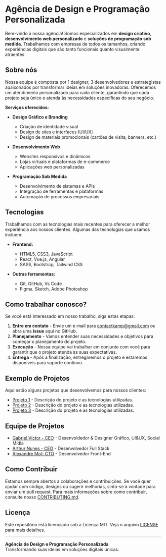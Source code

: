 # Agência de Design e Programação Personalizada

Bem-vindo à nossa agência! Somos especializados em **design criativo**, **desenvolvimento web personalizado** e **soluções de programação sob medida**. Trabalhamos com empresas de todos os tamanhos, criando experiências digitais que são tanto funcionais quanto visualmente atraentes.

## Sobre nós

Nossa equipe é composta por 1 designer, 3 desenvolvedores e estrategistas apaixonados por transformar ideias em soluções inovadoras. Oferecemos um atendimento personalizado para cada cliente, garantindo que cada projeto seja único e atenda às necessidades específicas do seu negócio.

**Serviços oferecidos:**
- **Design Gráfico e Branding**
  - Criação de identidade visual
  - Design de sites e interfaces (UI/UX)
  - Design de materiais promocionais (cartões de visita, banners, etc.)
  
- **Desenvolvimento Web**
  - Websites responsivos e dinâmicos
  - Lojas virtuais e plataformas de e-commerce
  - Aplicações web personalizadas

- **Programação Sob Medida**
  - Desenvolvimento de sistemas e APIs
  - Integração de ferramentas e plataformas
  - Automação de processos empresariais

## Tecnologias

Trabalhamos com as tecnologias mais recentes para oferecer a melhor experiência aos nossos clientes. Algumas das tecnologias que usamos incluem:

- **Frontend:**
  - HTML5, CSS3, JavaScript
  - React, Vue.js, Angular
  - SASS, Bootstrap, Tailwind CSS

- **Outras ferramentas:**
  - Git, GitHub, Vs Code
  - Figma, Sketch, Adobe Photoshop

## Como trabalhar conosco?

Se você está interessado em nosso trabalho, siga estas etapas:

1. **Entre em contato** - Envie um e-mail para [contactkamp@gmail.com](mailto:contactkamp@gmail.com) ou abra uma **issue** aqui no GitHub.
2. **Planejamento** - Vamos entender suas necessidades e objetivos para começar o planejamento do projeto.
3. **Execução** - Nossa equipe vai trabalhar em conjunto com você para garantir que o projeto atenda às suas expectativas.
4. **Entrega** - Após a finalização, entregaremos o projeto e estaremos disponíveis para suporte contínuo.

## Exemplo de Projetos

Aqui estão alguns projetos que desenvolvemos para nossos clientes:

- [Projeto 1](#) - Descrição do projeto e as tecnologias utilizadas.
- [Projeto 2](#) - Descrição do projeto e as tecnologias utilizadas.
- [Projeto 3](#) - Descrição do projeto e as tecnologias utilizadas.

## Equipe de Projetos

- [Gabriel Víctor - CEO](https://github.com/coffeejpeg) - Desenvoldedor & Designer Gráfico, UI&UX, Social Mídia
- [Arthur Nunes - CEO](https://github.com/NunesArthu) - Desenvolvedor Full Stack
- [Alexandre Mol- CTO](#) - Desenvolvedor Front-End

## Como Contribuir

Estamos sempre abertos a colaborações e contribuições. Se você quer ajudar com código, designs ou sugerir melhorias, sinta-se à vontade para enviar um pull request. Para mais informações sobre como contribuir, consulte nosso [CONTRIBUTING.md](#).

## Licença

Este repositório está licenciado sob a Licença MIT. Veja o arquivo [LICENSE](#) para mais detalhes.

---

**Agência de Design e Programação Personalizada**  
Transformando suas ideias em soluções digitais únicas.


<!--- - 👋 Hi, I’m @kampagency
- 👀 I’m interested in ...
- 🌱 I’m currently learning ...
- 💞️ I’m looking to collaborate on ...
- 📫 How to reach me ...
- 😄 Pronouns: ...
- ⚡ Fun fact: ...
--->

<!---
kampagency/kampagency is a ✨ special ✨ repository because its `README.md` (this file) appears on your GitHub profile.
You can click the Preview link to take a look at your changes.
--->
